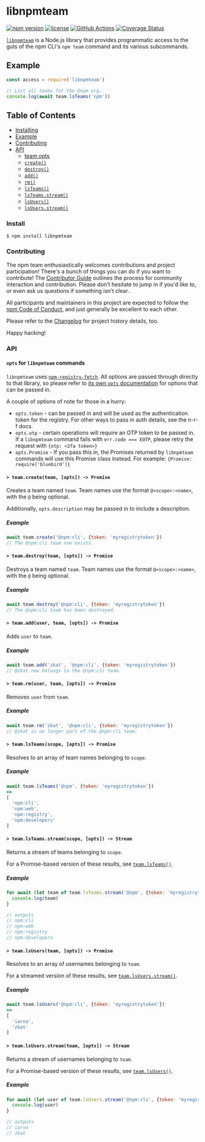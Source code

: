 # libnpmteam

[![npm version](https://img.shields.io/npm/v/libnpmteam.svg)](https://npm.im/libnpmteam)
[![license](https://img.shields.io/npm/l/libnpmteam.svg)](https://npm.im/libnpmteam)
[![GitHub Actions](https://github.com/npm/libnpmteam/workflows/Node%20CI/badge.svg)](https://github.com/npm/libnpmteam/workflows/Node%20CI/badge.svg)
[![Coverage Status](https://coveralls.io/repos/github/npm/libnpmteam/badge.svg?branch=latest)](https://coveralls.io/github/npm/libnpmteam?branch=latest)

[`libnpmteam`](https://github.com/npm/libnpmteam) is a Node.js
library that provides programmatic access to the guts of the npm CLI's `npm
team` command and its various subcommands.

## Example

```javascript
const access = require('libnpmteam')

// List all teams for the @npm org.
console.log(await team.lsTeams('npm'))
```

## Table of Contents

* [Installing](#install)
* [Example](#example)
* [Contributing](#contributing)
* [API](#api)
  * [team opts](#opts)
  * [`create()`](#create)
  * [`destroy()`](#destroy)
  * [`add()`](#add)
  * [`rm()`](#rm)
  * [`lsTeams()`](#ls-teams)
  * [`lsTeams.stream()`](#ls-teams-stream)
  * [`lsUsers()`](#ls-users)
  * [`lsUsers.stream()`](#ls-users-stream)

### Install

`$ npm install libnpmteam`

### Contributing

The npm team enthusiastically welcomes contributions and project participation!
There's a bunch of things you can do if you want to contribute! The
[Contributor Guide](https://github.com/npm/cli/blob/latest/CONTRIBUTING.md)
outlines the process for community interaction and contribution. Please don't
hesitate to jump in if you'd like to, or even ask us questions if something
isn't clear.

All participants and maintainers in this project are expected to follow the
[npm Code of Conduct](https://www.npmjs.com/policies/conduct), and just
generally be excellent to each other.

Please refer to the [Changelog](CHANGELOG.md) for project history details, too.

Happy hacking!

### API

#### <a name="opts"></a> `opts` for `libnpmteam` commands

`libnpmteam` uses [`npm-registry-fetch`](https://npm.im/npm-registry-fetch).
All options are passed through directly to that library, so please refer to [its
own `opts`
documentation](https://www.npmjs.com/package/npm-registry-fetch#fetch-options)
for options that can be passed in.

A couple of options of note for those in a hurry:

* `opts.token` - can be passed in and will be used as the authentication token for the registry. For other ways to pass in auth details, see the n-r-f docs.
* `opts.otp` - certain operations will require an OTP token to be passed in. If a `libnpmteam` command fails with `err.code === EOTP`, please retry the request with `{otp: <2fa token>}`
* `opts.Promise` - If you pass this in, the Promises returned by `libnpmteam` commands will use this Promise class instead. For example: `{Promise: require('bluebird')}`

#### <a name="create"></a> `> team.create(team, [opts]) -> Promise`

Creates a team named `team`. Team names use the format `@<scope>:<name>`, with
the `@` being optional.

Additionally, `opts.description` may be passed in to include a description.

##### Example

```javascript
await team.create('@npm:cli', {token: 'myregistrytoken'})
// The @npm:cli team now exists.
```

#### <a name="destroy"></a> `> team.destroy(team, [opts]) -> Promise`

Destroys a team named `team`. Team names use the format `@<scope>:<name>`, with
the `@` being optional.

##### Example

```javascript
await team.destroy('@npm:cli', {token: 'myregistrytoken'})
// The @npm:cli team has been destroyed.
```

#### <a name="add"></a> `> team.add(user, team, [opts]) -> Promise`

Adds `user` to `team`.

##### Example

```javascript
await team.add('zkat', '@npm:cli', {token: 'myregistrytoken'})
// @zkat now belongs to the @npm:cli team.
```

#### <a name="rm"></a> `> team.rm(user, team, [opts]) -> Promise`

Removes `user` from `team`.

##### Example

```javascript
await team.rm('zkat', '@npm:cli', {token: 'myregistrytoken'})
// @zkat is no longer part of the @npm:cli team.
```

#### <a name="ls-teams"></a> `> team.lsTeams(scope, [opts]) -> Promise`

Resolves to an array of team names belonging to `scope`.

##### Example

```javascript
await team.lsTeams('@npm', {token: 'myregistrytoken'})
=>
[
  'npm:cli',
  'npm:web',
  'npm:registry',
  'npm:developers'
]
```

#### <a name="ls-teams-stream"></a> `> team.lsTeams.stream(scope, [opts]) -> Stream`

Returns a stream of teams belonging to `scope`.

For a Promise-based version of these results, see [`team.lsTeams()`](#ls-teams).

##### Example

```javascript
for await (let team of team.lsTeams.stream('@npm', {token: 'myregistrytoken'})) {
  console.log(team)
}

// outputs
// npm:cli
// npm:web
// npm:registry
// npm:developers
```

#### <a name="ls-users"></a> `> team.lsUsers(team, [opts]) -> Promise`

Resolves to an array of usernames belonging to `team`.

For a streamed version of these results, see [`team.lsUsers.stream()`](#ls-users-stream).

##### Example

```javascript
await team.lsUsers('@npm:cli', {token: 'myregistrytoken'})
=>
[
  'iarna',
  'zkat'
]
```

#### <a name="ls-users-stream"></a> `> team.lsUsers.stream(team, [opts]) -> Stream`

Returns a stream of usernames belonging to `team`.

For a Promise-based version of these results, see [`team.lsUsers()`](#ls-users).

##### Example

```javascript
for await (let user of team.lsUsers.stream('@npm:cli', {token: 'myregistrytoken'})) {
  console.log(user)
}

// outputs
// iarna
// zkat
```
